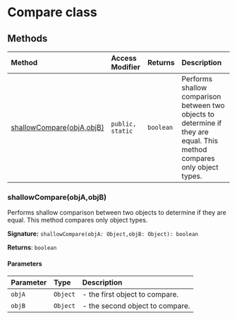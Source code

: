 # Compare class












## Methods

| Method	   | Access Modifier | Returns	| Description|
|:-------------|:----|:-------|:-----------|
|[shallowCompare(objA,objB)](shallowcompareobjaobjb)     | `public, static` | `boolean` | Performs shallow comparison between two objects to determine if they are equal. This method compares  only object types.   |





### shallowCompare(objA,objB)

Performs shallow comparison between two objects to determine if they are equal. This method compares 
only object types. 


**Signature:** ``shallowCompare(objA: Object,objB: Object): boolean``

**Returns**: `boolean`



#### Parameters


| Parameter	   | Type    | Description |
|:-------------|:---------------|:------------|
| `objA`    | `Object` | - the first object to compare. |
| `objB`    | `Object` | - the second object to compare.   |

